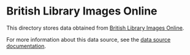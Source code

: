 # British Library Images Online

This directory stores data obtained from [British Library Images Online](https://imagesonline.bl.uk/).

For more information about this data source, see the [data source documentation](https://oldvis.github.io/libquery_extensions/api/british-library-images-online.html).

